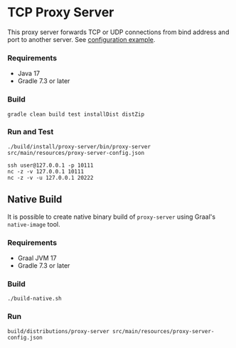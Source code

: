 # TCP Proxy Server

This proxy server forwards TCP or UDP connections from bind address and port to another server.
See [configuration example](src/test/resources/proxy-server-config.json).

### Requirements
* Java 17
* Gradle 7.3 or later

### Build
```
gradle clean build test installDist distZip
```

### Run and Test
```
./build/install/proxy-server/bin/proxy-server src/main/resources/proxy-server-config.json
```
```
ssh user@127.0.0.1 -p 10111
nc -z -v 127.0.0.1 10111
nc -z -v -u 127.0.0.1 20222
```

## Native Build
It is possible to create native binary build of ``proxy-server`` using Graal's ``native-image`` tool.

### Requirements
* Graal JVM 17
* Gradle 7.3 or later

### Build
```
./build-native.sh
```

### Run
```
build/distributions/proxy-server src/main/resources/proxy-server-config.json
```